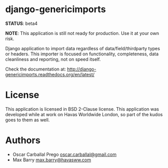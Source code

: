 # django-genericimports

**STATUS**: beta4

**NOTE**: This application is still not ready for production. Use it at your own risk.

Django application to import data regardless of data/field/thirdparty types or headers. This importer is focused on functionality, completeness, data cleanliness and reporting, not on speed itself.

Check the documentation at: http://django-genericimports.readthedocs.org/en/latest/

# License

This application is licensed in BSD 2-Clause license. This application was developed while at work on Havas Worldwide London, so part of the kudos goes to them as well.

# Authors

- Oscar Carballal Prego <oscar.carballal@gmail.com>
- Max Barry <max.barry@havasww.com>
